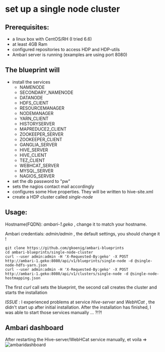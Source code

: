 # set up a single node cluster

## Prerequisites:
* a linux box with CentOS/RH (I tried 6.6)
* at least 4GB Ram
* configured repositories to access HDP and HDP-utils
* Ambari server is running (examples are using port 8080)

## The blueprint will
* install the services
  * NAMENODE
  * SECONDARY_NAMENODE
  * DATANODE
  * HDFS_CLIENT
  * RESOURCEMANAGER
  * NODEMANAGER
  * YARN_CLIENT
  * HISTORYSERVER
  * MAPREDUCE2_CLIENT
  * ZOOKEEPER_SERVER
  * ZOOKEEPER_CLIENT
  * GANGLIA_SERVER
  * HIVE_SERVER
  * HIVE_CLIENT
  * TEZ_CLIENT
  * WEBHCAT_SERVER
  * MYSQL_SERVER
  * NAGIOS_SERVER
* set the db password to "pw"
* sets the nagios contact mail accordingly
* configures some Hive properties. They will be written to hive-site.xml
* create a HDP cluster called *single-node*

## Usage:

Hostname(FQDN): *ambari-1.geko* , change it to match your hostname.

Ambari credentials: *admin/admin* , the default settings, you should change it !

```
git clone https://github.com/gkoenig/ambari-blueprints
cd ambari-blueprints/single-node-cluster
curl --user admin:admin -H 'X-Requested-By:geko' -X POST http://ambari-1.geko:8080/api/v1/blueprints/single-node -d @single-node-hdfs-yarn.json
curl --user admin:admin -H 'X-Requested-By:geko' -X POST http://ambari-1.geko:8080/api/v1/clusters/single-node -d @single-node-hostmapping.json
```

The first *curl* call sets the blueprint, the second call creates the cluster and starts the installation

_ISSUE_ : I experienced problems at service *Hive-server* and *WebHCat* , the didn't start up after initial
installation. After the installation has finished, I was able to start those services manually ... ?!?!

## Ambari dashboard
After restarting the Hive-server/WebHCat service manually, et voila =>
![ambaridashboard](https://cloud.githubusercontent.com/assets/50473/5542652/6145a324-8ae9-11e4-87ea-d9492e29d7f5.png)


